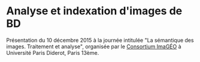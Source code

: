 Analyse et indexation d'images de BD
======================
Présentation du 10 décembre 2015 à la journée intitulée "La sémantique des images. Traitement et analyse", organisée par le [Consortium ImaGÉO](https://imageo.hypotheses.org) à Université Paris Diderot, Paris 13ème.
